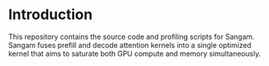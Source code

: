 # Introduction
This repository contains the source code and profiling scripts for Sangam. Sangam fuses prefill and decode attention kernels into a single optimized kernel that aims to saturate both GPU compute and memory simultaneously.
